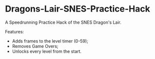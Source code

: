 # Dragons-Lair-SNES-Practice-Hack
A Speedrunning Practice Hack of the SNES Dragon's Lair.

Features:
- Adds frames to the level timer (0-59);
- Removes Game Overs;
- Unlocks every level from the start.
